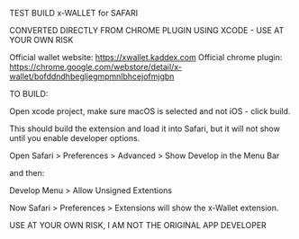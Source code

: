 TEST BUILD x-WALLET for SAFARI

CONVERTED DIRECTLY FROM CHROME PLUGIN USING XCODE - USE AT YOUR OWN RISK

Official wallet website: https://xwallet.kaddex.com
Official chrome plugin: https://chrome.google.com/webstore/detail/x-wallet/bofddndhbegljegmpmnlbhcejofmjgbn


TO BUILD:

Open xcode project, make sure macOS is selected and not iOS - click build.

This should build the extension and load it into Safari, but it will not show until you enable developer options.

Open Safari > Preferences > Advanced > Show Develop in the Menu Bar

and then:

Develop Menu > Allow Unsigned Extentions

Now Safari > Preferences > Extensions will show the x-Wallet extension.

USE AT YOUR OWN RISK, I AM NOT THE ORIGINAL APP DEVELOPER
